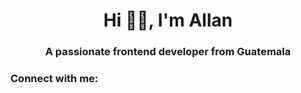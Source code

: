 <h1 align="center">Hi 👋🏼, I'm Allan</h1>
<h3 align="center">A passionate frontend developer from Guatemala</h3>

<h3 align="left">Connect with me:</h3>
<p align="left">
</p>
